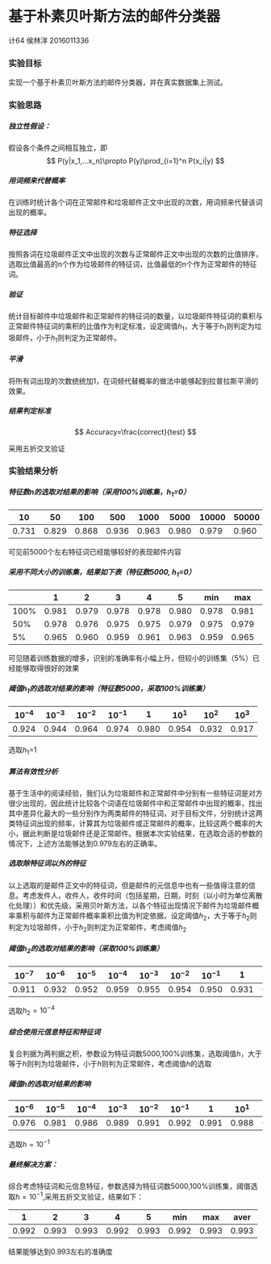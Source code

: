 # 基于朴素贝叶斯方法的邮件分类器

计64 侯林洋 2016011336

### 实验目标

实现一个基于朴素贝叶斯方法的邮件分类器，并在真实数据集上测试。

### 实验思路

##### 独立性假设：

假设各个条件之间相互独立，即
$$
P(y|x_1,...x_n)\propto P(y)\prod_{i=1}^n P(x_i|y)
$$

##### 用词频来代替概率

在训练时统计各个词在正常邮件和垃圾邮件正文中出现的次数，用词频来代替该词出现的概率。

##### 特征选择

按照各词在垃圾邮件正文中出现的次数与正常邮件正文中出现的次数的比值排序，选取比值最高的n个作为垃圾邮件的特征词，比值最低的n个作为正常邮件的特征词。

##### 验证

统计目标邮件中垃圾邮件和正常邮件的特征词的数量，以垃圾邮件特征词的乘积与正常邮件特征词的乘积的比值作为判定标准，设定阈值$h_1$，大于等于$h_1$则判定为垃圾邮件，小于$h_1$则判定为正常邮件。

##### 平滑

将所有词出现的次数统统加1，在词频代替概率的做法中能够起到拉普拉斯平滑的效果。

##### 结果判定标准

$$
Accuracy=\frac{correct}{test}
$$

采用五折交叉验证

### 实验结果分析

##### 特征数n的选取对结果的影响（采用100%训练集，$h_1$=0）

| 10    | 50    | 100   | 500   | 1000  | 5000  | 10000 | 50000 |
| ----- | ----- | ----- | ----- | ----- | ----- | ----- | ----- |
| 0.731 | 0.829 | 0.868 | 0.936 | 0.963 | 0.980 | 0.979 | 0.960 |

可见前5000个左右特征词已经能够较好的表现邮件内容

##### 采用不同大小的训练集，结果如下表（特征数5000, $h_1$=0）

|      | 1     | 2     | 3     | 4     | 5     | min   | max   | aver  |
| ---- | ----- | ----- | ----- | ----- | ----- | ----- | ----- | ----- |
| 100% | 0.981 | 0.979 | 0.978 | 0.978 | 0.980 | 0.978 | 0.981 | 0.979 |
| 50%  | 0.978 | 0.976 | 0.975 | 0.975 | 0.979 | 0.975 | 0.979 | 0.977 |
| 5%   | 0.965 | 0.960 | 0.959 | 0.961 | 0.963 | 0.959 | 0.965 | 0.962 |

可见随着训练数据的增多，识别的准确率有小幅上升，但较小的训练集（5%）已经能够取得很好的效果

##### 阈值$h_1$的选取对结果的影响（特征数5000，采取100%训练集）

| $10^{-4}$ | $10^{-3}$ | $10^{-2}$ | $10^{-1}$ | 1     | $10^1$ | $10^2$ | $10^3$ |
| --------- | --------- | --------- | --------- | ----- | ------ | ------ | ------ |
| 0.924     | 0.944     | 0.964     | 0.974     | 0.980 | 0.954  | 0.932  | 0.917  |

选取$h_1$=1

##### 算法有效性分析

基于生活中的阅读经验，我们认为垃圾邮件和正常邮件中分别有一些特征词是对方很少出现的，因此统计比较各个词语在垃圾邮件中和正常邮件中出现的概率，找出其中差异化最大的一些分别作为两类邮件的特征词，对于目标文件，分别统计这两类特征词出现的频率，计算其为垃圾邮件或正常邮件的概率，比较这两个概率的大小，据此判断是垃圾邮件还是正常邮件。根据本次实验结果，在选取合适的参数的情况下，上述方法能够达到0.979左右的正确率。

##### 选取除特征词以外的特征

以上选取的是邮件正文中的特征词，但是邮件的元信息中也有一些值得注意的信息。考虑发件人，收件人，收件时间（包括星期，日期，时刻（以小时为单位离散化处理））和优先级，采用贝叶斯方法，以各个特征出现情况下邮件为垃圾邮件概率乘积与邮件为正常邮件概率乘积比值为判定依据，设定阈值$h_2$，大于等于$h_2$则判定为垃圾邮件，小于$h_2$则判定为正常邮件，考虑阈值$h_2$

##### 阈值$h_2$的选取对结果的影响（采取100%训练集）

| $10^{-7}$ | $10^{-6}$ | $10^{-5}$ | $10^{-4}$ | $10^{-3}$ | $10^{-2}$ | $10^{-1}$ | 1     | $10^1$ |
| --------- | --------- | --------- | --------- | --------- | --------- | --------- | ----- | ------ |
| 0.911     | 0.932     | 0.952     | 0.959     | 0.955     | 0.954     | 0.950     | 0.931 | 0.874  |

选取$h_2=10^{-4}$

##### 综合使用元信息特征和特征词

复合判据为两判据之积，参数设为特征词数5000,100%训练集，选取阈值$h$，大于等于$h$则判为垃圾邮件，小于$h$则判为正常邮件，考虑阈值$h$的选取

##### 阈值h的选取对结果的影响

| $10^{-6}$ | $10^{-5}$ | $10^{-4}$ | $10^{-3}$ | $10^{-2}$ | $10^{-1}$ | 1     | $10^1$ | $10^2$ |
| --------- | --------- | --------- | --------- | --------- | --------- | ----- | ------ | ------ |
| 0.976     | 0.981     | 0.986     | 0.989     | 0.991     | 0.992     | 0.991 | 0.988  | 0.979  |

选取$h=10^{-1}$

##### 最终解决方案：

综合考虑特征词和元信息特征，参数选择为特征词数5000,100%训练集，阈值选取$h=10^{-1}​$,采用五折交叉验证，结果如下：

| 1     | 2     | 3     | 4     | 5     | min   | max   | aver  |
| ----- | ----- | ----- | ----- | ----- | ----- | ----- | ----- |
| 0.992 | 0.993 | 0.993 | 0.992 | 0.993 | 0.992 | 0.993 | 0.993 |

结果能够达到0.993左右的准确度